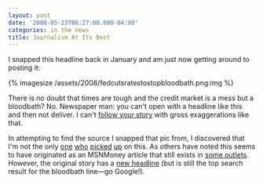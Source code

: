 ```yaml
---
layout: post
date: '2008-05-23T06:27:00.000-04:00'
categories: in the news
title: Journalism At Its Best
---
```


I snapped this headline back in January and am just now getting around to posting it:

{% imagesize /assets/2008/fedcutsratestostopbloodbath.png:img %}

There is no doubt that times are tough and the credit market is a mess but a bloodbath? No. Newspaper man: you can't open with a headline like this and then not deliver. I can't [follow your story](http://www.youtube.com/watch?v=NVcyPPAwoGA) with gross exaggerations like that.

In attempting to find the source I snapped that pic from, I discovered that I'm not the only [one](http://www.upstateforums.com/phpBB2/viewtopic,p,67840.html#67840) [who](http://bankergirl.com/archives/55) [picked](http://www.scsv.nevada.edu/~anzalone/blog2/archives/000196.html) [up](http://destrukto.livejournal.com/296626.html) on this. As others have noted this seems to have originated as an MSNMoney article that still exists in [some outlets](http://finance.ingter.net/content/view/400/1/). However, the original story has a [new headline](http://articles.moneycentral.msn.com/Investing/Dispatch/080122markets.aspx) (but is still the top search result for the bloodbath line—go Google!).